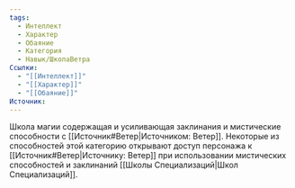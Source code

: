 ```yaml
---
tags:
  - Интеллект
  - Характер
  - Обаяние
  - Категория
  - Навык/ШколаВетра
Ссылки:
  - "[[Интеллект]]"
  - "[[Характер]]"
  - "[[Обаяние]]"
Источник:
---
```

Школа магии содержащая и усиливающая заклинания и мистические способности с [[Источник#Ветер|Источником: Ветер]]. Некоторые из способностей этой категорию открывают доступ персонажа к [[Источник#Ветер|Источнику: Ветер]] при использовании мистических способностей и заклинаний [[Школы Специализаций|Школ Специализаций]]. 